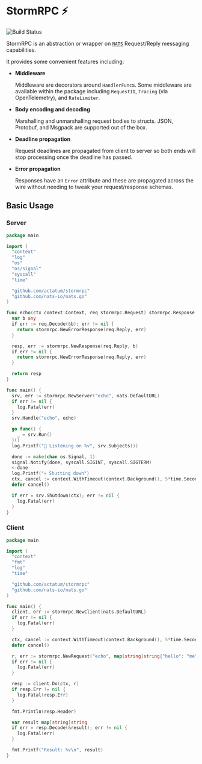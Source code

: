 # StormRPC ⚡

![Build Status](https://github.com/actatum/stormrpc/actions/workflows/actions.yaml/badge.svg)

StormRPC is an abstraction or wrapper on [`NATS`] Request/Reply messaging capabilities.

It provides some convenient features including:

* **Middleware**

    Middleware are decorators around `HandlerFunc`s. Some middleware are available within the package including `RequestID`, `Tracing` (via OpenTelemetry), and `RateLimiter`.
* **Body encoding and decoding**

    Marshalling and unmarshalling request bodies to structs. JSON, Protobuf, and Msgpack are supported out of the box.
* **Deadline propagation**

    Request deadlines are propagated from client to server so both ends will stop processing once the deadline has passed.
* **Error propagation**

    Responses have an `Error` attribute and these are propagated across the wire without needing to tweak your request/response schemas.

## Basic Usage

### Server

```go
package main

import (
  "context"
  "log"
  "os"
  "os/signal"
  "syscall"
  "time"

  "github.com/actatum/stormrpc"
  "github.com/nats-io/nats.go"
)

func echo(ctx context.Context, req stormrpc.Request) stormrpc.Response {
  var b any
  if err := req.Decode(&b); err != nil {
    return stormrpc.NewErrorResponse(req.Reply, err)
  }

  resp, err := stormrpc.NewResponse(req.Reply, b)
  if err != nil {
    return stormrpc.NewErrorResponse(req.Reply, err)
  }

  return resp
}

func main() {
  srv, err := stormrpc.NewServer("echo", nats.DefaultURL)
  if err != nil {
    log.Fatal(err)
  }
  srv.Handle("echo", echo)

  go func() {
    _ = srv.Run()
  }()
  log.Printf("👋 Listening on %v", srv.Subjects())

  done := make(chan os.Signal, 1)
  signal.Notify(done, syscall.SIGINT, syscall.SIGTERM)
  <-done
  log.Printf("💀 Shutting down")
  ctx, cancel := context.WithTimeout(context.Background(), 5*time.Second)
  defer cancel()

  if err = srv.Shutdown(ctx); err != nil {
    log.Fatal(err)
  }
}
```

### Client

```go
package main

import (
  "context"
  "fmt"
  "log"
  "time"

  "github.com/actatum/stormrpc"
  "github.com/nats-io/nats.go"
)

func main() {
  client, err := stormrpc.NewClient(nats.DefaultURL)
  if err != nil {
    log.Fatal(err)
  }

  ctx, cancel := context.WithTimeout(context.Background(), 5*time.Second)
  defer cancel()

  r, err := stormrpc.NewRequest("echo", map[string]string{"hello": "me"})
  if err != nil {
    log.Fatal(err)
  }

  resp := client.Do(ctx, r)
  if resp.Err != nil {
    log.Fatal(resp.Err)
  }

  fmt.Println(resp.Header)

  var result map[string]string
  if err = resp.Decode(&result); err != nil {
    log.Fatal(err)
  }

  fmt.Printf("Result: %v\n", result)
}
```

[`nats.go`]: https://github.com/nats-io/nats.go
[`NATS`]: https://docs.nats.io/